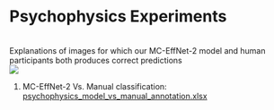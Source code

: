 # Psychophysics Experiments
</br>Explanations of images for which our MC-EffNet-2 model and human participants both produces correct predictions </br>
<img src = "https://github.com/manjaryp/GANvsGraphicsvsReal/blob/main/images/psychophysics.png" > </br>


1. MC-EffNet-2 Vs. Manual classification: [psychophysics_model_vs_manual_annotation.xlsx](https://github.com/manjaryp/GANvsGraphicsvsReal/blob/main/Psychophysics%20experiments/psychophysics_model_vs_manual_annotation.xlsx)
